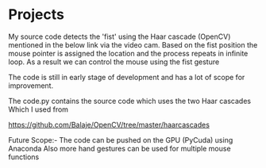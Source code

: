 # Projects

My source code detects the 'fist' using the Haar cascade (OpenCV) mentioned in the below link via the video cam. Based on the fist position the mouse pointer is assigned the location and the process repeats in infinite loop. As a result we can control the mouse using the fist gesture 

The code is still in early stage of development and has a lot of scope for improvement.

The code.py contains the source code which uses the two Haar cascades Which I used from 

https://github.com/Balaje/OpenCV/tree/master/haarcascades

Future Scope:- 
The code can be pushed on the GPU (PyCuda) using Anaconda
Also more hand gestures can be used for multiple mouse functions

